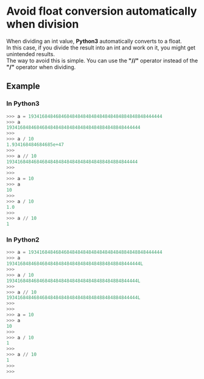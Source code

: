 # Avoid float conversion automatically when division
When dividing an int value, **Python3** automatically converts to a float.  
In this case, if you divide the result into an int and work on it, you might get unintended results.  
The way to avoid this is simple. You can use the **"//"** operator instead of the **"/"** operator when dividing.  



## Example
### In Python3
```Python
>>> a = 1934168484684684848484848484848484884848848444444
>>> a
1934168484684684848484848484848484884848848444444
>>>
>>> a / 10
1.934168484684685e+47
>>>
>>> a // 10
193416848468468484848484848484848488484884844444
>>>
>>>
>>> a = 10
>>> a
10
>>>
>>> a / 10
1.0
>>>
>>> a // 10
1
```

### In Python2
```Python
>>> a = 1934168484684684848484848484848484884848848444444
>>> a
1934168484684684848484848484848484884848848444444L
>>>
>>> a / 10
193416848468468484848484848484848488484884844444L
>>>
>>> a // 10
193416848468468484848484848484848488484884844444L
>>>
>>>
>>> a = 10
>>> a
10
>>>
>>> a / 10
1
>>>
>>> a // 10
1
>>>
>>>
```
